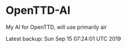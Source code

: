 # OpenTTD-AI
My AI for OpenTTD, will use primarily air

Latest backup: Sun Sep 15 07:24:01 UTC 2019
